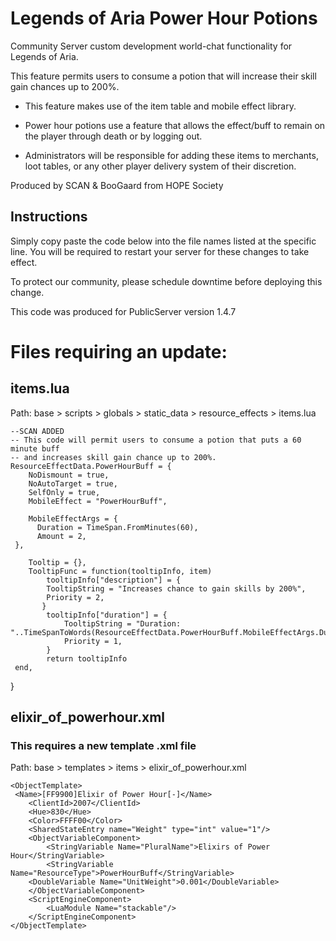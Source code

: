 # Legends of Aria Power Hour Potions
Community Server custom development world-chat functionality for Legends of Aria.

This feature permits users to consume a potion that will increase their skill gain chances up to 200%.  

- This feature makes use of the item table and mobile effect library.

- Power hour potions use a feature that allows the effect/buff to remain on the player through death or by logging out.

- Administrators will be responsible for adding these items to merchants, loot tables, or any other player delivery system of their discretion.

Produced by SCAN & BooGaard from HOPE Society

## Instructions

Simply copy paste the code below into the file names listed at the specific line.  You will be required to restart your server for these changes to take effect.  

To protect our community, please schedule downtime before deploying this change.

This code was produced for PublicServer version 1.4.7




# Files requiring an update:

## items.lua

Path:  base > scripts > globals > static_data > resource_effects > items.lua

    --SCAN ADDED
    -- This code will permit users to consume a potion that puts a 60 minute buff 
    -- and increases skill gain chance up to 200%.
    ResourceEffectData.PowerHourBuff = {
        NoDismount = true,
        NoAutoTarget = true,
        SelfOnly = true,
        MobileEffect = "PowerHourBuff",

        MobileEffectArgs = {
          Duration = TimeSpan.FromMinutes(60),
          Amount = 2,
     },

        Tooltip = {},
        TooltipFunc = function(tooltipInfo, item)
            tooltipInfo["description"] = {
            TooltipString = "Increases chance to gain skills by 200%",
            Priority = 2,
           }
            tooltipInfo["duration"] = {
                TooltipString = "Duration: "..TimeSpanToWords(ResourceEffectData.PowerHourBuff.MobileEffectArgs.Duration),
                Priority = 1,
            }
            return tooltipInfo
     end,
}


## elixir_of_powerhour.xml

### This requires a new template .xml file

Path:  base > templates > items > elixir_of_powerhour.xml

    <ObjectTemplate>
     <Name>[FF9900]Elixir of Power Hour[-]</Name>
	    <ClientId>2007</ClientId>
	    <Hue>830</Hue>
	    <Color>FFFF00</Color>
	    <SharedStateEntry name="Weight" type="int" value="1"/>
	    <ObjectVariableComponent>
		    <StringVariable Name="PluralName">Elixirs of Power Hour</StringVariable>
		    <StringVariable Name="ResourceType">PowerHourBuff</StringVariable>
        <DoubleVariable Name="UnitWeight">0.001</DoubleVariable>
	    </ObjectVariableComponent>
        <ScriptEngineComponent>
		    <LuaModule Name="stackable"/>
	    </ScriptEngineComponent>				    	
    </ObjectTemplate>

